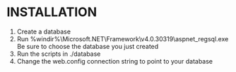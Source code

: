 # INSTALLATION

1. Create a database
1. Run %windir%\Microsoft.NET\Framework\v4.0.30319\aspnet_regsql.exe
<br/>  Be sure to choose the database you just created
1. Run the scripts in ./database
1. Change the web.config connection string to point to your database
